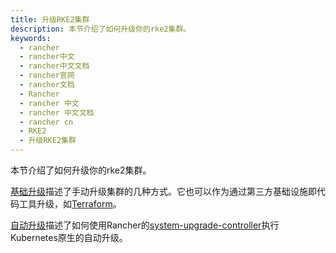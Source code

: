 ```yaml
---
title: 升级RKE2集群
description: 本节介绍了如何升级你的rke2集群。
keywords:
  - rancher
  - rancher中文
  - rancher中文文档
  - rancher官网
  - rancher文档
  - Rancher
  - rancher 中文
  - rancher 中文文档
  - rancher cn
  - RKE2
  - 升级RKE2集群
---
```



本节介绍了如何升级你的rke2集群。

[基础升级](/docs/rke2/upgrade/basic_upgrade/)描述了手动升级集群的几种方式。它也可以作为通过第三方基础设施即代码工具升级，如[Terraform](https://www.terraform.io/)。

[自动升级](/docs/rke2/upgrade/automated_upgrade/)描述了如何使用Rancher的[system-upgrade-controller](https://github.com/rancher/system-upgrade-controller)执行Kubernetes原生的自动升级。
